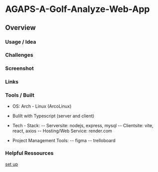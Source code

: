 # AGAPS-A-Golf-Analyze-Web-App

## Overview

### Usage / Idea

### Challenges

### Screenshot

### Links

### Tools / Built
- OS: Arch - Linux (ArcoLinux)
- Bulilt with Typescript (server and client)
- Tech - Stack: 
    -- Serversite: nodejs, express, mysql
    -- Clientsite: vite, react, axios
    -- Hosting/Web Service: render.com

- Project Management Tools:
    -- figma
    -- trelloboard


### Helpful Ressources
[set up](https://www.pullrequest.com/blog/intro-to-using-typescript-in-a-nodejs-express-project/)
